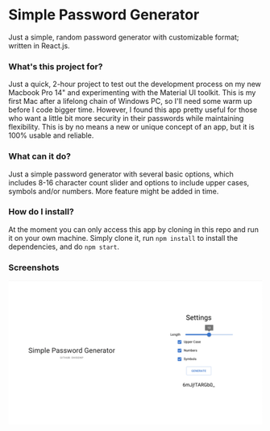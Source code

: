 # Simple Password Generator
Just a simple, random password generator with customizable format; written in React.js.

### What's this project for?
Just a quick, 2-hour project to test out the development process on my new Macbook Pro 14" and experimenting with the Material UI toolkit. This is my first Mac after a lifelong chain of Windows PC, so I'll need some warm up before I code bigger time.
However, I found this app pretty useful for those who want a little bit more security in their passwords while maintaining flexibility. This is by no means a new or unique concept of an app, but it is 100% usable and reliable.

### What can it do?
Just a simple password generator with several basic options, which includes 8-16 character count slider and options to include upper cases, symbols and/or numbers. More feature might be added in time.

### How do I install?
At the moment you can only access this app by cloning in this repo and run it on your own machine. Simply clone it, run `npm install` to install the dependencies, and do `npm start`.

### Screenshots
<img src="./assets/ss2.png " width=720/>
